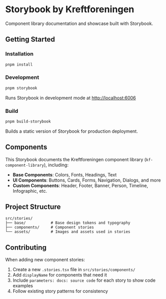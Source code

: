 # Storybook by Kreftforeningen

Component library documentation and showcase built with Storybook.

## Getting Started

### Installation

```bash
pnpm install
```

### Development

```bash
pnpm storybook
```

Runs Storybook in development mode at [http://localhost:6006](http://localhost:6006)

### Build

```bash
pnpm build-storybook
```

Builds a static version of Storybook for production deployment.

## Components

This Storybook documents the Kreftforeningen component library (`kf-component-library`), including:

- **Base Components**: Colors, Fonts, Headings, Text
- **UI Components**: Buttons, Cards, Forms, Navigation, Dialogs, and more
- **Custom Components**: Header, Footer, Banner, Person, Timeline, Infographic, etc.

## Project Structure

```
src/stories/
├── base/           # Base design tokens and typography
├── components/     # Component stories
└── assets/         # Images and assets used in stories
```

## Contributing

When adding new component stories:

1. Create a new `.stories.tsx` file in `src/stories/components/`
2. Add `displayName` for components that need it
3. Include `parameters: docs: source code` for each story to show code examples
4. Follow existing story patterns for consistency
